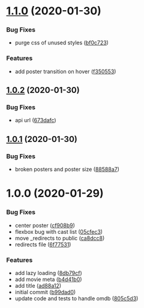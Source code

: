 # [1.1.0](https://github.com/believer/omdb-app/compare/v1.0.2...v1.1.0) (2020-01-30)


### Bug Fixes

* purge css of unused styles ([bf0c723](https://github.com/believer/omdb-app/commit/bf0c723474428be0733094d9be06a5a7c1e61234))


### Features

* add poster transition on hover ([f350553](https://github.com/believer/omdb-app/commit/f350553604fe93c4245befa2471018bb32e8a3fe))

## [1.0.2](https://github.com/believer/omdb-app/compare/v1.0.1...v1.0.2) (2020-01-30)


### Bug Fixes

* api url ([673dafc](https://github.com/believer/omdb-app/commit/673dafcdfee34879200566ed2d19a8402520865a))

## [1.0.1](https://github.com/believer/omdb-app/compare/v1.0.0...v1.0.1) (2020-01-30)


### Bug Fixes

* broken posters and poster size ([88588a7](https://github.com/believer/omdb-app/commit/88588a7d69774a13a9a97a08952bde135710c665))

# 1.0.0 (2020-01-29)


### Bug Fixes

* center poster ([cf908b9](https://github.com/believer/omdb-app/commit/cf908b9da516e0962a5325b4fd42cb8ebd1313c0))
* flexbox bug with cast list ([05cfec3](https://github.com/believer/omdb-app/commit/05cfec3986e41cc564f56ee68c1d691e28e1b3e5))
* move _redirects to public ([ca8dcc8](https://github.com/believer/omdb-app/commit/ca8dcc8b9f85a094a888d51b3570a776a2bd889b))
* redirects file ([6f77531](https://github.com/believer/omdb-app/commit/6f7753165efe8a66efea3723b9e1a02856a935a8))


### Features

* add lazy loading ([8db79cf](https://github.com/believer/omdb-app/commit/8db79cf89d4c9c4391d159db285f13e79db47e40))
* add movie meta ([b4d41b0](https://github.com/believer/omdb-app/commit/b4d41b0f2059b46e2915e5c4719942aa4c02b040))
* add title ([ad88a12](https://github.com/believer/omdb-app/commit/ad88a12da4d98ad659f587e7ea8d30f7553c2c4d))
* initial commit ([b99dad0](https://github.com/believer/omdb-app/commit/b99dad0633c9d1693316c63ee735b8fd9b4aa31c))
* update code and tests to handle omdb ([805c5d3](https://github.com/believer/omdb-app/commit/805c5d354cc03071e9c814f51142c7fcb02b7e1a))
